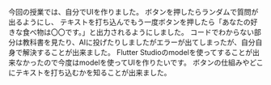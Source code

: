 今回の授業では、自分でUIを作りました。
ボタンを押したらランダムで質問が出るようにし、
テキストを打ち込んでもう一度ボタンを押したら「あなたの好きな食べ物は〇〇です。」と出力されるようにしました。
コードでわからない部分は教科書を見たり、AIに投げたりしましたがエラーが出てしまったが、自分自身で解決することが出来ました。
Flutter Studioのmodelを使ってすることが出来なかったので今度はmodelを使ってUIを作りたいです。
ボタンの仕組みやどこにテキストを打ち込むかを知ることが出来ました。